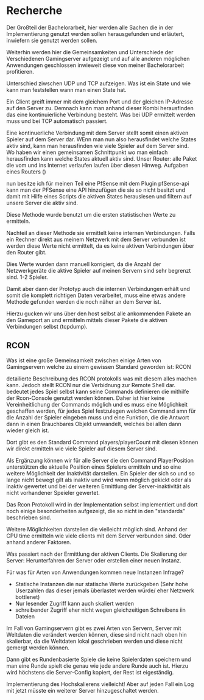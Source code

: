 # Recherche

Der Großteil der Bachelorarbeit, hier werden alle Sachen die in der Implementierung genutzt werden sollen herausgefunden und erläutert, inwiefern sie genutzt werden sollen.

Weiterhin werden hier die Gemeinsamkeiten und Unterschiede der Verschiedenen Gamingserver aufgezeigt und auf alle anderen möglichen Anwendungen geschlossen inwieweit diese von meiner Bachelorarbeit profitieren.

Unterschied ziwschen UDP und TCP aufzeigen. Was ist ein State und wie kann man feststellen wann man einen State hat. 

Ein Client greift immer mit dem gleichem Port und der gleichen IP-Adresse auf den Server zu. Demnach kann man anhand dieser Kombi herausfinden das eine kontinuierliche Verbindung besteht. Was bei UDP ermittelt werden muss und bei TCP automatisch passiert.

Eine kontinuerliche Verbindung mit dem Server stellt somit einen aktiven Spieler auf dem Server dar. WEnn man nun also herausfindet welche States aktiv sind, kann man herausfinden wie viele Spieler auf dem Server sind. Wo haben wir einen gemeinsamen Schnittpunkt wo man einfach herausfinden kann welche States aktuell aktiv sind. Unser Router: alle Paket die vom und ins Internet verlaufen laufen über diesen Hinweg. Aufgaben eines Routers ()

nun besitze ich für meinen Teil eine PfSense mit dem Plugin pfSense-api kann man der PFSense eine API hinzufügen die sie so nicht besitzt und damit mit Hilfe eines Scripts die aktiven States herauslesen und filtern auf unsere Server die aktiv sind.

Diese Methode wurde benutzt um die ersten statistischen Werte zu ermitteln.

Nachteil an dieser Methode sie ermittelt keine internen Verbindungen. Falls ein Rechner direkt aus meinem Netzwerk mit dem Server verbunden ist werden diese Werte nicht ermittelt, da es keine aktiven Verbindungen über den Router gibt.

Dies Werte wurden dann manuell korrigiert, da die Anzahl der Netzwerkgeräte die aktive Spieler auf meinen Servern sind sehr begrenzt sind. 1-2 Spieler.

Damit aber dann der Prototyp auch die internen Verbindungen erhält und somit die komplett richtigen Daten verarbeitet, muss eine etwas andere Methode gefunden werden die noch näher an dem Server ist. 

Hierzu gucken wir uns über den host selbst alle ankommenden Pakete an den Gameport an und ermitteln mittels dieser Pakete die aktiven Verbindungen selbst (tcpdump).

## RCON

Was ist eine große Gemeinsamkeit zwischen einige Arten von Gamingservern welche zu einem gewissen Standard geworden ist: RCON

detailierte Beschreibung des RCON protokolls was mit diesem alles machen kann. Jedoch stellt RCON nur die Verbidnung zur Remote Shell dar. bedeutet jedes Spiel selbst kann seine Commands definieren die mithilfe der Rcon-Console genutzt werden können. Daher ist hier keine Vereinheitlichung der Commands möglich und es muss eine Möglichkeit geschaffen werden, für jedes Spiel festzulegen welchen Command amn für die Anzahl der Spieler eingeben muss und eine Funktion, die die Antwort dann in einen Brauchbares Objekt umwandelt, welches bei allen dann wieder gleich ist.

Dort gibt es den Standard Command players/playerCount mit diesen können wir direkt ermitteln wie viele Spieler auf diesem Server sind.

Als Ergänzung können wir für alle Server die den Command PlayerPosition unterstützen die aktuelle Position eines Spielers ermitteln und so eine weitere Möglichkeit der Inaktivität darstellen. Ein Spieler der sich so und so lange nicht bewegt gilt als inaktiv und wird wenn möglich gekickt oder als inaktiv gewertet und bei der weiteren Ermittlung der Server-inaktivität als nicht vorhandener Speieler gewertet.

Das Rcon Protokoll wird in der Implementation selbst implementiert und dort noch einige besonderheiten aufgezeigt, die so nicht in den "standards" beschrieben sind.

Weitere Möglichkeiten darstellen die vielleicht möglich sind. Anhand der CPU time ermitteln wie viele clients mit dem Server verbunden sind. Oder anhand anderer Faktoren. 

Was passiert nach der Ermittlung der aktiven Clients. Die Skalierung der Server: Herunterfahren der Server oder erstellen einer neuen Instanz.

Für was für Arten von Anwendungen kommen neue Instanzen Infrage?
- Statische Instanzen die nur statische Werte zurückgeben (Sehr hohe Userzahlen das dieser jemals überlastet werden würde/ eher Netzwerk bottlenet)
- Nur lesender Zugriff kann auch skaliert werden
- schreibender Zugriff eher nicht wegen gleichzeitigen Schreibens iin Dateien

Im Fall von Gamingservern gibt es zwei Arten von Servern, Server mit Weltdaten die verändert werden können, diese sind nicht nach oben hin skalierbar, da die Weltdaten lokal geschrieben werden und diese nicht gemergt werden können.

Dann gibt es Rundenbasierte Spiele die keine Spielerdaten speichern und man eine Runde spielt die genau wie jede andere Runde auch ist. Hierzu wird höchstens die Server-Config kopiert, der Rest ist eigeständig.

Implementierung des Hochskalierens vielleicht! Aber auf jeden Fall ein Log mit jetzt müsste ein weiterer Server hinzugeschaltet werden.


